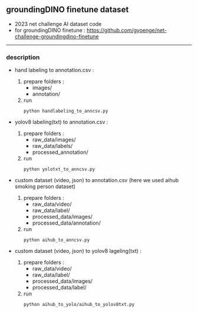 ## groundingDINO finetune dataset

- 2023 net challenge AI dataset code
- for groundingDINO finetune : https://github.com/gyoenge/net-challenge-groundingdino-finetune

---

### description

- hand labeling to annotation.csv :  
    1. prepare folders : 
        - images/
        - annotation/ 
    2. run 
        ```
        python handlabeling_to_anncsv.py
        ```

- yolov8 labeling(txt) to annotation.csv : 
    1. prepare folders : 
        - raw_data/images/ 
        - raw_data/labels/
        - processed_annotation/
    2. run 
        ```
        python yolotxt_to_anncsv.py 
        ```

- custom dataset (video, json) to annotation.csv
    (here we used aihub smoking person dataset)
    1. prepare folders : 
        - raw_data/video/
        - raw_data/label/
        - processed_data/images/
        - processed_data/annotation/
    2. run 
        ```
        python aihub_to_anncsv.py 
        ```

- custom dataset (video, json) to yolov8 lageling(txt) : 
    1. prepare folders : 
        - raw_data/video/
        - raw_data/label/
        - processed_data/images/
        - processed_data/label/
    2. run 
        ```
        python aihub_to_yolo/aihub_to_yolov8txt.py
        ```

